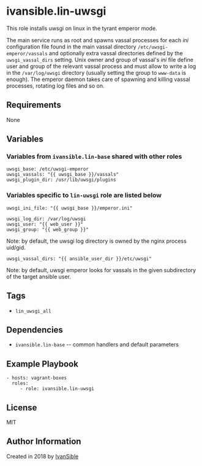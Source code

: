 # ivansible.lin-uwsgi
This role installs uwsgi on linux in the tyrant emperor mode.

The main service runs as root and spawns vassal processes for
each _ini_ configuration file found in the main vassal directory
`/etc/uwsgi-emperor/vassals` and optionally extra vassal directories
defined by the `uwsgi_vassal_dirs` setting.
Unix owner and group of vassal's _ini_ file define user and group of
the relevant vassal process and must allow to write a log in
the `/var/log/uwsgi` directory (usually setting the group to
`www-data` is enough).
The emperor daemon takes care of spawning and killing vassal
processes, rotating log files and so on.


## Requirements

None


## Variables

### Variables from `ivansible.lin-base` shared with other roles

    uwsgi_base: /etc/uwsgi-emperor
    uwsgi_vassals: "{{ uwsgi_base }}/vassals"
    uwsgi_plugin_dir: /usr/lib/uwsgi/plugins


### Variables specific to `lin-uwsgi` role are listed below

    uwsgi_ini_file: "{{ uwsgi_base }}/emperor.ini"

    uwsgi_log_dir: /var/log/uwsgi
    uwsgi_user: "{{ web_user }}"
    uwsgi_group: "{{ web_group }}"
Note: by default, the uwsgi log directory is owned by
      the nginx process uid/gid.

    uwsgi_vassal_dirs: "{{ ansible_user_dir }}/etc/uwsgi"
Note: by default, uwsgi emperor looks for vassals in the given subdirectory
      of the target ansible user.

## Tags

- `lin_uwsgi_all`


## Dependencies

- `ivansible.lin-base` -- common handlers and default parameters


## Example Playbook

    - hosts: vagrant-boxes
      roles:
         - role: ivansible.lin-uwsgi


## License

MIT

## Author Information

Created in 2018 by [IvanSible](https://github.com/ivansible)
